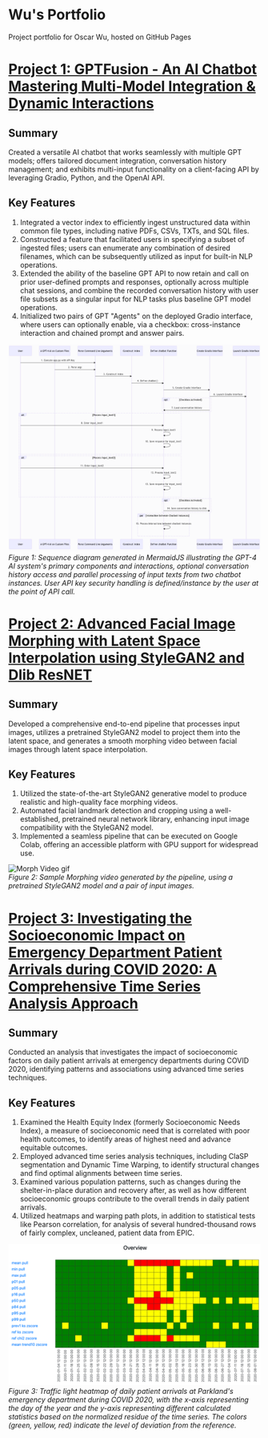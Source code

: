 # Wu's Portfolio
Project portfolio for Oscar Wu, hosted on GitHub Pages

# [Project 1: GPTFusion - An AI Chatbot Mastering Multi-Model Integration & Dynamic Interactions](https://github.com/OWU-4f5755/gptfusion_langchain)
## Summary
Created a versatile AI chatbot that works seamlessly with multiple GPT models; offers tailored document integration, conversation history management; and exhibits multi-input functionality on a client-facing API by leveraging Gradio, Python, and the OpenAI API.

## Key Features
1. Integrated a vector index to efficiently ingest unstructured data within common file types, including native PDFs, CSVs, TXTs, and SQL files.
2. Constructed a feature that facilitated users in specifying a subset of ingested files; users can enumerate any combination of desired filenames, which can be subsequently utilized as input for built-in NLP operations.
3. Extended the ability of the baseline GPT API to now retain and call on prior user-defined prompts and responses, optionally across multiple chat sessions, and combine the recorded conversation history with user file subsets as a singular input for NLP tasks plus baseline GPT model operations.
4. Initialized two pairs of GPT "Agents" on the deployed Gradio interface, where users can optionally enable, via a checkbox: cross-instance interaction and chained prompt and answer pairs.

![](media/AI_Sequence_Diagv2.png)  
*Figure 1: Sequence diagram generated in MermaidJS illustrating the GPT-4 AI system's primary components and interactions, optional conversation history access and parallel processing of input texts from two chatbot instances. User API key security handling is defined/instance by the user at the point of API call.*

# [Project 2: Advanced Facial Image Morphing with Latent Space Interpolation using StyleGAN2 and Dlib ResNET](https://github.com/OWU-4f5755/facial_detection_gan_pytorch/tree/main)

## Summary
Developed a comprehensive end-to-end pipeline that processes input images, utilizes a pretrained StyleGAN2 model to project them into the latent space, and generates a smooth morphing video between facial images through latent space interpolation.

## Key Features
1. Utilized the state-of-the-art StyleGAN2 generative model to produce realistic and high-quality face morphing videos.
2. Automated facial landmark detection and cropping using a well-established, pretrained neural network library, enhancing input image compatibility with the StyleGAN2 model.
3. Implemented a seamless pipeline that can be executed on Google Colab, offering an accessible platform with GPU support for widespread use.

![Morph Video gif](media/movie_AdobeExpress.gif)  
*Figure 2: Sample Morphing video generated by the pipeline, using a pretrained StyleGAN2 model and a pair of input images.*

# [Project 3: Investigating the Socioeconomic Impact on Emergency Department Patient Arrivals during COVID 2020: A Comprehensive Time Series Analysis Approach](https://github.com/OWU-4f5755/covid2020_wu_utsw)

## Summary
Conducted an analysis that investigates the impact of socioeconomic factors on daily patient arrivals at emergency departments during COVID 2020, identifying patterns and associations using advanced time series techniques.

## Key Features
1. Examined the Health Equity Index (formerly Socioeconomic Needs Index), a measure of socioeconomic need that is correlated with poor health outcomes, to identify areas of highest need and advance equitable outcomes.
2. Employed advanced time series analysis techniques, including ClaSP segmentation and Dynamic Time Warping, to identify structural changes and find optimal alignments between time series.
3. Examined various population patterns, such as changes during the shelter-in-place duration and recovery after, as well as how different socioeconomic groups contribute to the overall trends in daily patient arrivals.
4. Utilized heatmaps and warping path plots, in addition to statistical tests like Pearson correlation, for analysis of several hundred-thousand rows of fairly complex, uncleaned, patient data from EPIC.

![patients_heatmap](media/all_patients_trlights.png)  
*Figure 3: Traffic light heatmap of daily patient arrivals at Parkland's emergency department during COVID 2020, with the x-axis representing the day of the year and the y-axis representing different calculated statistics based on the normalized residue of the time series. The colors (green, yellow, red) indicate the level of deviation from the reference.*
